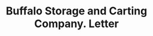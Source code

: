 ---
doi: 10.7916/D8Q541NQ
date_other: '1920'
date_other_textual: 1920-1929
form: correspondence
genre:
- Letters (correspondence)
name:
- Buffalo Storage and Carting Company
object_in_context_url: https://biggert.cul.columbia.edu/items/view/ave_biggert_00884
subject_hierarchical_geographic:
- Buffalo, New York, United States
subject_name:
- Buffalo Storage and Carting Company
title: Buffalo Storage and Carting Company. Letter
sort_title: Buffalo Storage and Carting Company. Letter
call_number: ave_biggert_00884
coordinates:
- 42.90472222222222,-78.84944444444444
pid: ave_biggert_00884
identifiers: ave_biggert_00884
thumbnail: https://derivativo-2.library.columbia.edu/iiif/2/ldpd:345941/full/!256,256/0/native.jpg
permalink: "/biggert/ave_biggert_00884/"
layout: iiif-image-page
---